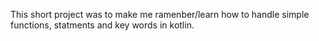 This short project was to make me ramenber/learn how to handle simple functions, statments and key words in kotlin.
